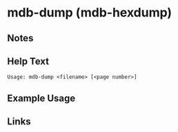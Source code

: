 # mdb-dump (mdb-hexdump)

Notes
-------

Help Text
-------
```
Usage: mdb-dump <filename> [<page number>]
```

Example Usage
-------

Links
-------

